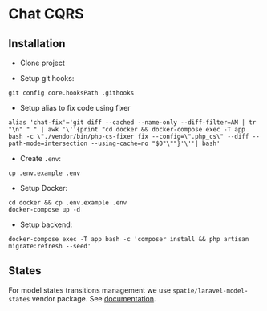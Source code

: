 # Chat CQRS

## Installation

- Clone project

- Setup git hooks:

```shell
git config core.hooksPath .githooks
```

- Setup alias to fix code using fixer

```shell
alias 'chat-fix'='git diff --cached --name-only --diff-filter=AM | tr "\n" " " | awk '\''{print "cd docker && docker-compose exec -T app bash -c \"./vendor/bin/php-cs-fixer fix --config=\".php_cs\" --diff --path-mode=intersection --using-cache=no "$0"\""}'\''| bash'
```

- Create `.env`:

```shell
cp .env.example .env
```

- Setup Docker:

```shell
cd docker && cp .env.example .env
docker-compose up -d
```

- Setup backend:

```shell
docker-compose exec -T app bash -c 'composer install && php artisan migrate:refresh --seed'
```

## States

For model states transitions management we use `spatie/laravel-model-states` vendor package. See [documentation](https://github.com/spatie/laravel-model-states).

